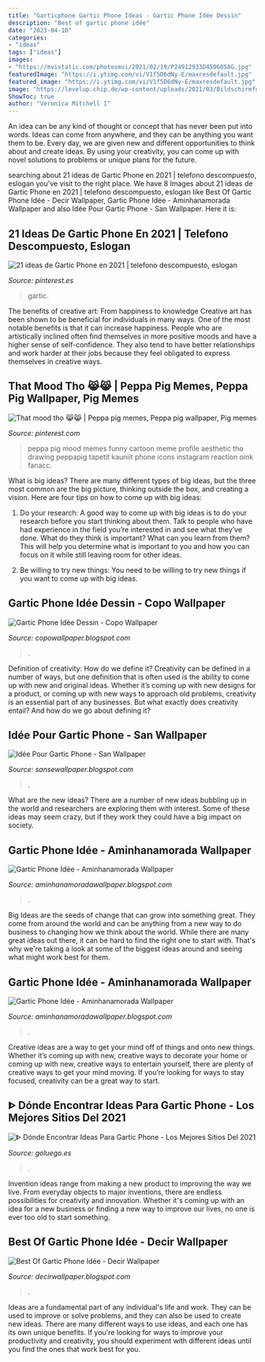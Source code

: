 ```yaml
---
title: "Garticphone Gartic Phone Ideas - Gartic Phone Idée Dessin"
description: "Best of gartic phone idée"
date: "2023-04-10"
categories:
- "ideas"
tags: ["ideas"]
images:
- "https://mvistatic.com/photosmvi/2021/02/19/P24912933D4506058G.jpg"
featuredImage: "https://i.ytimg.com/vi/V1f5D6dNy-E/maxresdefault.jpg"
featured_image: "https://i.ytimg.com/vi/V1f5D6dNy-E/maxresdefault.jpg"
image: "https://levelup.chip.de/wp-content/uploads/2021/03/Bildschirmfoto-2021-03-05-um-15.19.52-1024x661.png"
ShowToc: true
author: "Veronica Mitchell I"
---
```



An idea can be any kind of thought or concept that has never been put into words. Ideas can come from anywhere, and they can be anything you want them to be. Every day, we are given new and different opportunities to think about and create ideas. By using your creativity, you can come up with novel solutions to problems or unique plans for the future.

	

		
searching about 21 ideas de Gartic Phone en 2021 | telefono descompuesto, eslogan you've visit to the right place. We have 8 Images about 21 ideas de Gartic Phone en 2021 | telefono descompuesto, eslogan like Best Of Gartic Phone Idée - Decir Wallpaper, Gartic Phone Idée - Aminhanamorada Wallpaper and also Idée Pour Gartic Phone - San Wallpaper. Here it is:
		
    
## 21 Ideas De Gartic Phone En 2021 | Telefono Descompuesto, Eslogan

<img loading=lazy src="https://i.pinimg.com/200x150/4a/f2/d1/4af2d1d2450cf700800217ecb2f21b17.jpg" onerror="this.onerror=null;this.src='https://tse4.mm.bing.net/th?id=OIP.7QPkb_O14MQCr44Gh_rVbQAAAA&amp;pid=15.1';" alt="21 ideas de Gartic Phone en 2021 | telefono descompuesto, eslogan">

_Source: pinterest.es_

>gartic. 

	

The benefits of creative art: From happiness to knowledge
Creative art has been shown to be beneficial for individuals in many ways. One of the most notable benefits is that it can increase happiness. People who are artistically inclined often find themselves in more positive moods and have a higher sense of self-confidence. They also tend to have better relationships and work harder at their jobs because they feel obligated to express themselves in creative ways.

    
## That Mood Tho 😹😹 | Peppa Pig Memes, Peppa Pig Wallpaper, Pig Memes

<img loading=lazy src="https://i.pinimg.com/originals/ce/e2/b8/cee2b892cfa0b5d35c4e4e2c300ae170.jpg" onerror="this.onerror=null;this.src='https://tse2.mm.bing.net/th?id=OIP.CJoog4YWP8THw3c0wfcfhQAAAA&amp;pid=15.1';" alt="That mood tho 😹😹 | Peppa pig memes, Peppa pig wallpaper, Pig memes">

_Source: pinterest.com_

>peppa pig mood memes funny cartoon meme profile aesthetic tho drawing peppapig tapetit kauniit phone icons instagram reaction oink fanacc. 

	

What is big ideas?
There are many different types of big ideas, but the three most common are the big picture, thinking outside the box, and creating a vision. Here are four tips on how to come up with big ideas:
1. Do your research: A good way to come up with big ideas is to do your research before you start thinking about them. Talk to people who have had experience in the field you’re interested in and see what they’ve done. What do they think is important? What can you learn from them? This will help you determine what is important to you and how you can focus on it while still leaving room for other ideas.

2. Be willing to try new things: You need to be willing to try new things if you want to come up with big ideas.

    
## Gartic Phone Idée Dessin - Copo Wallpaper

<img loading=lazy src="https://media.ouest-france.fr/v1/pictures/MjAyMTAyNDljNDM4MzQ0YTc3ZTBlOTZjMzhhNDk2YTgxZjU0MTg?width=640&amp;height=480&amp;focuspoint=50%2C53&amp;cropresize=1&amp;client_id=bpeditorial&amp;sign=6a1e4d44015ddcc015f95a7cde4067580e50be0147d46869b41ac4b5b7538943" onerror="this.onerror=null;this.src='https://tse4.mm.bing.net/th?id=OIP.F43JJlq0s_gzjbjFzmMVrwHaFj&amp;pid=15.1';" alt="Gartic Phone Idée Dessin - Copo Wallpaper">

_Source: copowallpaper.blogspot.com_

>. 

	

Definition of creativity: How do we define it?
Creativity can be defined in a number of ways, but one definition that is often used is the ability to come up with new and original ideas. Whether it’s coming up with new designs for a product, or coming up with new ways to approach old problems, creativity is an essential part of any businesses. But what exactly does creativity entail? And how do we go about defining it?

    
## Idée Pour Gartic Phone - San Wallpaper

<img loading=lazy src="https://mvistatic.com/photosmvi/2021/02/19/P24912933D4506058G.jpg" onerror="this.onerror=null;this.src='https://tse4.mm.bing.net/th?id=OIP.GuGXRwKTFjjcs21h5twAawHaEK&amp;pid=15.1';" alt="Idée Pour Gartic Phone - San Wallpaper">

_Source: sansewallpaper.blogspot.com_

>. 

	

What are the new ideas?
There are a number of new ideas bubbling up in the world and researchers are exploring them with interest. Some of these ideas may seem crazy, but if they work they could have a big impact on society.

    
## Gartic Phone Idée - Aminhanamorada Wallpaper

<img loading=lazy src="https://i.ytimg.com/vi/V1f5D6dNy-E/maxresdefault.jpg" onerror="this.onerror=null;this.src='https://tse4.mm.bing.net/th?id=OIP.xG2SO4NTPJ9UkmvqzHykigHaEK&amp;pid=15.1';" alt="Gartic Phone Idée - Aminhanamorada Wallpaper">

_Source: aminhanamoradawallpaper.blogspot.com_

>. 

	

Big Ideas are the seeds of change that can grow into something great. They come from around the world and can be anything from a new way to do business to changing how we think about the world. While there are many great ideas out there, it can be hard to find the right one to start with. That's why we're taking a look at some of the biggest ideas around and seeing what might work best for them.

    
## Gartic Phone Idée - Aminhanamorada Wallpaper

<img loading=lazy src="https://levelup.chip.de/wp-content/uploads/2021/03/Bildschirmfoto-2021-03-05-um-15.19.52-1024x661.png" onerror="this.onerror=null;this.src='https://tse1.mm.bing.net/th?id=OIP.H_TDJOOdNOlNFpc-JPilXgHaEx&amp;pid=15.1';" alt="Gartic Phone Idée - Aminhanamorada Wallpaper">

_Source: aminhanamoradawallpaper.blogspot.com_

>. 

	

Creative ideas are a way to get your mind off of things and onto new things. Whether it’s coming up with new, creative ways to decorate your home or coming up with new, creative ways to entertain yourself, there are plenty of creative ways to get your mind moving. If you’re looking for ways to stay focused, creativity can be a great way to start.

    
## ᐈ Dónde Encontrar Ideas Para Gartic Phone - Los Mejores Sitios Del 2021

<img loading=lazy src="https://goluego.es/wp-content/uploads/2021/03/Como-jugar-Gartic-Phone-768x454.png" onerror="this.onerror=null;this.src='https://tse3.mm.bing.net/th?id=OIP.ZAtibMjB5Kzas18WxqPm2wHaEY&amp;pid=15.1';" alt="ᐈ Dónde Encontrar Ideas Para Gartic Phone - Los Mejores Sitios Del 2021">

_Source: goluego.es_

>. 

	

Invention ideas range from making a new product to improving the way we live. From everyday objects to major inventions, there are endless possibilities for creativity and innovation. Whether it's coming up with an idea for a new business or finding a new way to improve our lives, no one is ever too old to start something.

    
## Best Of Gartic Phone Idée - Decir Wallpaper

<img loading=lazy src="https://www.xgn.nl/images/articles/2021/202102/_970x545_crop_center-center_82_line/gartic-2.f1614513007.jpg" onerror="this.onerror=null;this.src='https://tse3.mm.bing.net/th?id=OIP.usTxh9Q9MhoYc8Jg-Xw9mgHaEK&amp;pid=15.1';" alt="Best Of Gartic Phone Idée - Decir Wallpaper">

_Source: decirwallpaper.blogspot.com_

>. 

	

Ideas are a fundamental part of any individual's life and work. They can be used to improve or solve problems, and they can also be used to create new ideas. There are many different ways to use ideas, and each one has its own unique benefits. If you're looking for ways to improve your productivity and creativity, you should experiment with different ideas until you find the ones that work best for you.


